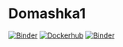 # Domashka1
[![Binder](https://mybinder.org/badge_logo.svg)](https://mybinder.org/v2/gh/m2006746/Domashka1.git/HEAD?labpath=Domashka_1_notebooks.ipynb)
[![Dockerhub](https://img.shields.io/badge/DockerHub-passed-green.svg)](https://hub.docker.com/repository/docker/m2006746/domashka_4/general)
[![Binder](https://mybinder.org/badge_logo.svg)](https://mybinder.org/v2/gh/m2006746/Domashka1/HEAD?labpath=Domashka_1_notebooks.ipynb)
